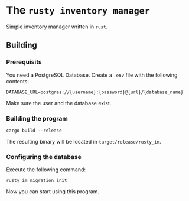 # The `rusty inventory manager`

Simple inventory manager written in `rust`.

## Building
### Prerequisits
You need a PostgreSQL Database.
Create a `.env` file with the following contents:
```
DATABASE_URL=postgres://{username}:{password}@{url}/{database_name}
```
Make sure the user and the database exist.

### Building the program
```
cargo build --release
```
The resulting binary will be located in `target/release/rusty_im`.

### Configuring the database
Execute the following command:
```
rusty_im migration init
```

Now you can start using this program.